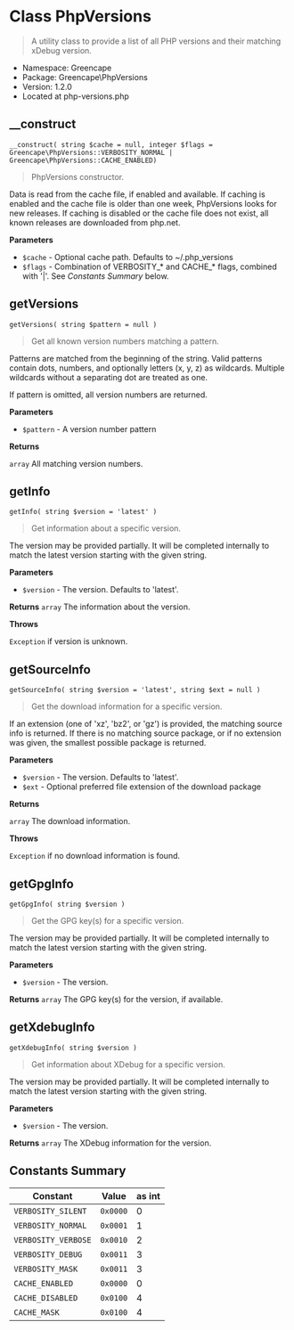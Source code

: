 # Class PhpVersions

> A utility class to provide a list of all PHP versions and their matching xDebug version.

  - Namespace: Greencape
  - Package: Greencape\PhpVersions
  - Version: 1.2.0
  - Located at php-versions.php

## __construct

`__construct( string $cache = null, integer $flags = Greencape\PhpVersions::VERBOSITY_NORMAL | Greencape\PhpVersions::CACHE_ENABLED)`

> PhpVersions constructor.

Data is read from the cache file, if enabled and available.
If caching is enabled and the cache file is older than one week, PhpVersions looks for new releases.
If caching is disabled or the cache file does not exist, all known releases are downloaded from php.net.

**Parameters**

  - `$cache` - Optional cache path. Defaults to ~/.php_versions
  - `$flags` - Combination of VERBOSITY_* and CACHE_* flags, combined with '|'. See *Constants Summary* below.

## getVersions

`getVersions( string $pattern = null )`

> Get all known version numbers matching a pattern.

Patterns are matched from the beginning of the string. Valid patterns contain dots, numbers, and optionally letters (x, y, z) as wildcards. Multiple wildcards without a separating dot are treated as one.

If pattern is omitted, all version numbers are returned.

**Parameters**

  - `$pattern` - A version number pattern

**Returns**

`array` All matching version numbers.

## getInfo

`getInfo( string $version = 'latest' )`

> Get information about a specific version.

The version may be provided partially. It will be completed internally to match the latest version starting with the given string.

**Parameters**

  - `$version` - The version. Defaults to 'latest'.

**Returns**
`array` The information about the version.

**Throws**

`Exception` if version is unknown.

## getSourceInfo

`getSourceInfo( string $version = 'latest', string $ext = null )`

> Get the download information for a specific version.

If an extension (one of 'xz', 'bz2', or 'gz') is provided, the matching source info is returned. If there is no matching source package, or if no extension was given, the smallest possible package is returned.

**Parameters**

  - `$version` - The version. Defaults to 'latest'.
  - `$ext` - Optional preferred file extension of the download package

**Returns**

`array` The download information.

**Throws**

`Exception` if no download information is found.

## getGpgInfo

`getGpgInfo( string $version )`

> Get the GPG key(s) for a specific version.

The version may be provided partially. It will be completed internally to match the latest version starting with the given string.

**Parameters**

  - `$version` - The version.

**Returns**
`array` The GPG key(s) for the version, if available.

## getXdebugInfo

`getXdebugInfo( string $version )`

> Get information about XDebug for a specific version.

The version may be provided partially. It will be completed internally to match the latest version starting with the given string.

**Parameters**

  - `$version` - The version.

**Returns**
`array` The XDebug information for the version.

## Constants Summary

Constant | Value | as int
-------- | ----- | ------
`VERBOSITY_SILENT` | `0x0000` | 0
`VERBOSITY_NORMAL` | `0x0001` | 1
`VERBOSITY_VERBOSE` | `0x0010` | 2
`VERBOSITY_DEBUG` | `0x0011` | 3
`VERBOSITY_MASK` | `0x0011` | 3
`CACHE_ENABLED` | `0x0000` | 0
`CACHE_DISABLED` | `0x0100` | 4
`CACHE_MASK` | `0x0100` | 4
